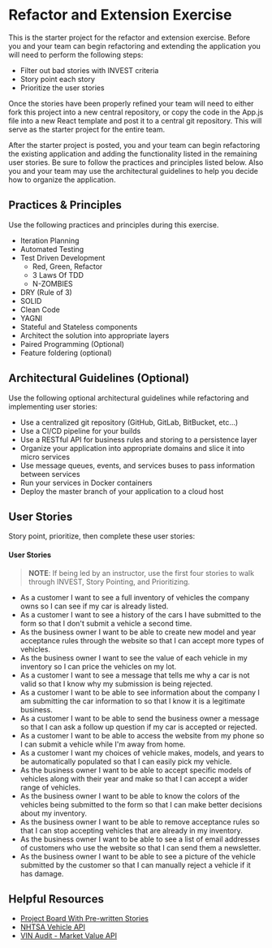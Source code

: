 # Refactor and Extension Exercise

This is the starter project for the refactor and extension exercise. Before you and your team can begin refactoring and extending the application you will need to perform the following steps:

- Filter out bad stories with INVEST criteria
- Story point each story
- Prioritize the user stories

Once the stories have been properly refined your team will need to either fork this project into a new central repository, or copy the code in the App.js file into a new React template and post it to a central git repository.  This will serve as the starter project for the entire team.

After the starter project is posted, you and your team can begin refactoring the existing application and adding the functionality listed in the remaining user stories. Be sure to follow the practices and principles listed below. Also you and your team may use the architectural guidelines to help you decide how to organize the application.

## Practices & Principles

Use the following practices and principles during this exercise.

- Iteration Planning
- Automated Testing
- Test Driven Development
    - Red, Green, Refactor
    - 3 Laws Of TDD
    - N-ZOMBIES
- DRY (Rule of 3)
- SOLID
- Clean Code
- YAGNI
- Stateful and Stateless components
- Architect the solution into appropriate layers
- Paired Programming (Optional)
- Feature foldering (optional)

## Architectural Guidelines (Optional)

Use the following optional architectural guidelines while refactoring and implementing user stories:

- Use a centralized git repository (GitHub, GitLab, BitBucket, etc...)
- Use a CI/CD pipeline for your builds
- Use a RESTful API for business rules and storing to a persistence layer
- Organize your application into appropriate domains and slice it into micro services
- Use message queues, events, and services buses to pass information between services
- Run your services in Docker containers
- Deploy the master branch of your application to a cloud host

## User Stories

Story point, prioritize, then complete these user stories:

#### User Stories

> **NOTE**: If being led by an instructor, use the first four stories to walk through INVEST, Story Pointing, and Prioritizing.

- As a customer I want to see a full inventory of vehicles the company owns so I can see if my car is already listed.
- As a customer I want to see a history of the cars I have submitted to the form so that I don't submit a vehicle a second time.
- As the business owner I want to be able to create new model and year acceptance rules through the website so that I can accept more types of vehicles.
- As the business owner I want to see the value of each vehicle in my inventory so I can price the vehicles on my lot.
- As a customer I want to see a message that tells me why a car is not valid so that I know why my submission is being rejected.
- As a customer I want to be able to see information about the company I am submitting the car information to so that I know it is a legitimate business.
- As a customer I want to be able to send the business owner a message so that I can ask a follow up question if my car is accepted or rejected.
- As a customer I want to be able to access the website from my phone so I can submit a vehicle while I'm away from home.
- As a customer I want my choices of vehicle makes, models, and years to be automatically populated so that I can easily pick my vehicle.
- As the business owner I want to be able to accept specific models of vehicles along with their year and make so that I can accept a wider range of vehicles.
- As the business owner I want to be able to know the colors of the vehicles being submitted to the form so that I can make better decisions about my inventory.
- As the business owner I want to be able to remove acceptance rules so that I can stop accepting vehicles that are already in my inventory.
- As the business owner I want to be able to see a list of email addresses of customers who use the website so that I can send them a newsletter.
- As the business owner I want to be able to see a picture of the vehicle submitted by the customer so that I can manually reject a vehicle if it has damage.

## Helpful Resources

- [Project Board With Pre-written Stories](https://github.com/gSchool/refactor-and-extend-exercise/projects/1)
- [NHTSA Vehicle API](https://vpic.nhtsa.dot.gov/api/)
- [VIN Audit - Market Value API](https://www.vinaudit.com/vehicle-market-value-api)
  